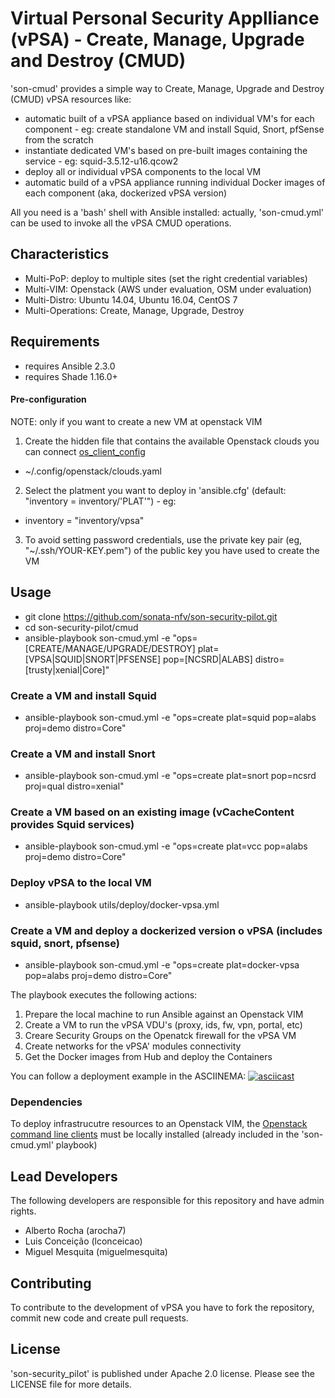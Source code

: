 # Virtual Personal Security Applliance (vPSA) - Create, Manage, Upgrade and Destroy (CMUD)

'son-cmud' provides a simple way to Create, Manage, Upgrade and Destroy (CMUD) vPSA resources like:
* automatic built of a vPSA appliance based on individual VM's for each component - eg: create standalone VM and install Squid, Snort, pfSense from the scratch
* instantiate dedicated VM's based on pre-built images containing the service - eg: squid-3.5.12-u16.qcow2
* deploy all or individual vPSA components to the local VM
* automatic build of a vPSA appliance running individual Docker images of each component (aka, dockerized vPSA version)

All you need is a 'bash' shell with Ansible installed: actually, 'son-cmud.yml' can be used to invoke all the vPSA CMUD operations.


##  Characteristics

* Multi-PoP: deploy to multiple sites (set the right credential variables)
* Multi-VIM: Openstack (AWS under evaluation, OSM under evaluation)
* Multi-Distro: Ubuntu 14.04, Ubuntu 16.04, CentOS 7
* Multi-Operations: Create, Manage, Upgrade, Destroy


## Requirements

* requires Ansible 2.3.0
* requires Shade 1.16.0+


#### Pre-configuration
NOTE: only if you want to create a new VM at openstack VIM

1. Create the hidden file that contains the available Openstack clouds you can connect [os_client_config](http://docs.openstack.org/developer/os-client-config/)
* ~/.config/openstack/clouds.yaml

2. Select the platment you want to deploy in 'ansible.cfg' (default: "inventory = inventory/'PLAT'") - eg:<br>
* inventory = "inventory/vpsa"

3. To avoid setting password credentials, use the private key pair (eg, "~/.ssh/YOUR-KEY.pem") of the public key you have used to create the VM


## Usage

* git clone https://github.com/sonata-nfv/son-security-pilot.git
* cd son-security-pilot/cmud
* ansible-playbook son-cmud.yml -e "ops=[CREATE/MANAGE/UPGRADE/DESTROY] plat=[VPSA|SQUID|SNORT|PFSENSE] pop=[NCSRD|ALABS] distro=[trusty|xenial|Core]"

### Create a VM and install Squid

* ansible-playbook son-cmud.yml -e "ops=create plat=squid pop=alabs proj=demo distro=Core"

### Create a VM and install Snort

* ansible-playbook son-cmud.yml -e "ops=create plat=snort pop=ncsrd proj=qual distro=xenial"

### Create a VM based on an existing image (vCacheContent provides Squid services)

* ansible-playbook son-cmud.yml -e "ops=create plat=vcc  pop=alabs proj=demo distro=Core"

### Deploy vPSA to the local VM

* ansible-playbook utils/deploy/docker-vpsa.yml

### Create a VM and deploy a dockerized version o vPSA (includes squid, snort, pfsense)

* ansible-playbook son-cmud.yml -e "ops=create plat=docker-vpsa pop=alabs proj=demo distro=Core"

The playbook executes the following actions:
1. Prepare the local machine to run Ansible against an Openstack VIM
2. Create a VM to run the vPSA VDU's (proxy, ids, fw, vpn, portal, etc)
3. Creare Security Groups on the Openatck firewall for the vPSA VM
4. Create networks for the vPSA' modules connectivity
5. Get the Docker images from Hub and deploy the Containers

You can follow a deployment example in the ASCIINEMA:
[![asciicast](https://asciinema.org/a/82LMowHqTEmYqX7ayBvjmJ6l8.png)](https://asciinema.org/a/82LMowHqTEmYqX7ayBvjmJ6l8?autoplay=1)


### Dependencies

To deploy infrastrucutre resources to an Openstack VIM, the [Openstack command line clients](http://docs.openstack.org/user-guide/common/cli-install-openstack-command-line-clients.html) must be locally installed (already included in the 'son-cmud.yml' playbook)


## Lead Developers

The following developers are responsible for this repository and have admin rights.

* Alberto Rocha (arocha7)
* Luis Conceição (lconceicao)
* Miguel Mesquita (miguelmesquita)


## Contributing

To contribute to the development of vPSA you have to fork the repository, commit new code and create pull requests.


## License

'son-security_pilot' is published under Apache 2.0 license. Please see the LICENSE file for more details.
